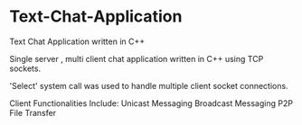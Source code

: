 # Text-Chat-Application
Text Chat Application written in C++

Single server , multi client chat application written in C++ using TCP sockets.


'Select' system call was used to handle multiple client socket connections.


Client Functionalities Include:
Unicast Messaging
Broadcast Messaging
P2P File Transfer
